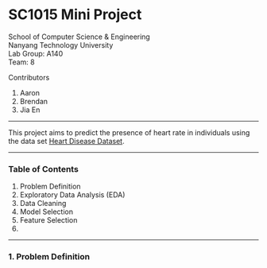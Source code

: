 # SC1015 Mini Project

School of Computer Science & Engineering \
Nanyang Technology University \
Lab Group: A140 \
Team: 8

Contributors
1. Aaron 
2. Brendan
3. Jia En

---
This project aims to predict the presence of heart rate in individuals using the data set [Heart Disease Dataset](https://www.kaggle.com/datasets/johnsmith88/heart-disease-dataset). 

---
### Table of Contents
1. Problem Definition
2. Exploratory Data Analysis (EDA)
3. Data Cleaning
4. Model Selection
5. Feature Selection
6. 

---
### 1. Problem Definition
